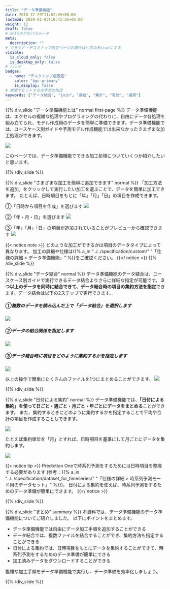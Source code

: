 ```yaml
---
title: "データ準備機能"
date: 2018-12-29T11:02:05+06:00
lastmod: 2020-01-05T10:42:26+06:00
weight: 12
draft: false
# metaタグのパラメータ
meta:
  description: ""
# クラウド・デスクトップ限定ページの場合は片方のみtrueにする
visible:
  is_cloud_only: false
  is_desktop_only: false
# バッジ
badges:
  - name: "デスクトップ版限定"
    color: "bgc-primary"
    is_display: false
# 検索でヒットする文字列の指定
keywords: ["データ結合", "join", "連結", "集計", "有効", "選択"]
---
```


{{% div_slide "データ準備機能とは" normal first-page %}}
データ準備機能は、エクセルの複雑な処理やプログラミングの代わりに、自由にデータ各処理を組み立てられ、モデル作成用のデータを簡単に準備できます。データ準備機能では、ユースケース別ガイドや予測モデル作成機能では出来なかったさまざまな加工処理ができます。

![](img/t_slide1.png)

このページでは、データ準備機能でできる加工処理についていくつか紹介したいと思います。

{{% /div_slide %}}

{{% div_slide "さまざまな加工を簡単に追加できます" normal %}}
「加工方法を追加」をクリックして実行したい加工を選ぶことで、データを簡単に加工できます。
たとえば、日時項目をもとに「年」「月」「日」の項目を作成できます。


①「日時から項目を作成」を選びます
![](img/t_slide2.png)

②「年・月・日」を選びます
![](img/t_slide3.png)

③「年」「月」「日」の項目が追加されていることがプレビューから確認できます
![](img/t_slide4.png)

{{< notice note >}}
どのような加工ができるかは項目のデータタイプによって異なります。
加工の詳細や仕様は{{% a_in "../../specification/custom/" "「仕様の詳細 > データ準備機能」" %}}をご確認ください。
{{</ notice >}}
{{% /div_slide %}}

{{% div_slide "データ結合" normal %}}
データ準備機能のデータ結合は、ユースケース別ガイドで実行できるデータ結合よりさらに詳細な指定が可能です。
**3つ以上のデータを同時に結合できて、データ結合時の項目の集約方法を指定**できます。データ結合は以下の2ステップで実行できます。

##### ①複数のデータを読み込んだ上で「データ結合」を選択します
![](img/t_slide11.png)

##### ②データの結合関係を指定します
![](img/t_slide8.png)

##### ③データ結合時に項目をどのように集約するかを指定します
![](img/t_slide9.png)

以上の操作で簡単にたくさんのファイルを1つにまとめることができます。
![](img/t_slide10.png)

{{% /div_slide %}}

{{% div_slide "日付による集約" normal %}}
データ準備機能では、**「日付による集約」を使って日ごと・週ごと・月ごと・年ごとにデータをまとめる**ことができます。
また、集約するときにどのように集約するかを指定することで平均や合計の項目を作成することもできます。

![](img/t_slide5.png)

たとえば集約単位を「月」とすれば、日時項目を基準にして月ごとにデータを集約します。

![](img/t_slide6.png)

{{< notice tip >}}
Prediction Oneで時系列予測をするためには日時項目を整理する必要があります (参考：{{% a_in "../../specification/dataset_for_timeseries/" "「仕様の詳細 > 時系列予測モード用のデータセット」" %}})。
日付による集約を使えば、時系列予測をするためのデータ準備が簡単にできます。
{{</ notice >}}

{{% /div_slide %}}

{{% div_slide "まとめ" summary %}}
本資料では、データ準備機能のデータ準備機能についてご紹介しました。
以下にポイントをまとめます。

- データ準備機能では自由にデータ加工手順を追加することができる
- データ結合では、複数ファイルを結合することができ、集約方法も指定することができる
- 日付による集約では、日時項目をもとにデータを集約することができて、時系列予測をするためのデータ準備が簡単にできる
- 加工済みデータをダウンロードすることができる

複雑な加工手順をデータ準備機能で実行し、データ準備を効率化しましょう。

{{% /div_slide %}}
